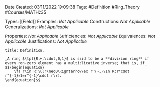 <div class="topSpace"></div>

Date Created: 03/11/2022 19:09:38
Tags: #Definition #Ring_Theory #Courses/MATH235

Types: [[Field]]
Examples: _Not Applicable_
Constructions: _Not Applicable_
Generalizations: _Not Applicable_

Properties: _Not Applicable_
Sufficiencies: _Not Applicable_
Equivalences: _Not Applicable_
Justifications: _Not Applicable_

``` ad-Definition
title: Definition.

_A ring $\tpl{R,+,\cdot,0,1}$ is said to be a **division ring** if every non-zero element has a multiplicative inverse; that is, if_
$$\begin{equation}
    \fa r\in R:\l(r\neq0\Rightarrow\ex r^{-1}\in R:r\cdot r^{-1}=1=r^{-1}\cdot r\r).
\end{equation}$$

```
